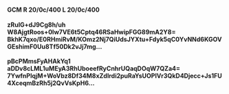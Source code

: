 #### GCM R 20/0c/400 L 20/0c/400
**zRulG+dJ9Cg8h/uh**<br/>**W8AjgtRoos+0lw7VE6t5Cptq46RSaHwipFGG89mA2Y8=**<br/>**BkhK7qxo/E0RHmiRvM/KOmz2Nj7QiUdsJYXtu+Fdyk5qC0YvNNd6KGOVGEshimF0Uu8Tf50Dk2vJj7mg...**<br/><br/>
**pBcPMmsFyAHAkYq1**<br/>**aDDv8cLML1uMEyA3RhUboeefRyCnhrUQaqDOqW7QZa4=**<br/>**7YwfnPlqjM+WoVbz8Df34M8xZdlrdi2puRaYsUOPlVr3QkD4Djecc+Js1FU4XceqmBzRh5j2QvVsKpH6...**